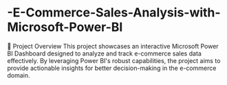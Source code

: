 # -E-Commerce-Sales-Analysis-with-Microsoft-Power-BI
🚀 Project Overview This project showcases an interactive Microsoft Power BI Dashboard designed to analyze and track e-commerce sales data effectively. By leveraging Power BI's robust capabilities, the project aims to provide actionable insights for better decision-making in the e-commerce domain.
